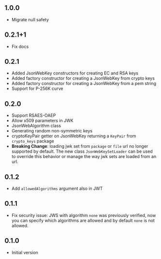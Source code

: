## 1.0.0

- Migrate null safety

## 0.2.1+1

- Fix docs

## 0.2.1

- Added JsonWebKey constructors for creating EC and RSA keys
- Added factory constructor for creating a JsonWebKey from crypto keys
- Added factory constructor for creating a JsonWebKey from a pem string
- Support for P-256K curve 

## 0.2.0

- Support RSAES-OAEP
- Allow x509 parameters in JWK
- JsonWebAlgorithm class
- Generating random non-symmetric keys
- cryptoKeyPair getter on JsonWebKey returning a `KeyPair` from `crypto_keys` package
- **Breaking Change**: loading jwk set from `package` or `file` url no longer supported by default. The new class 
`JsonWebKeySetLoader` can be used to override this behavior or manage the way jwk sets are loaded from an url. 

## 0.1.2

- Add `allowedAlgorithms` argument also in JWT

## 0.1.1

- Fix security issue: JWS with algorithm `none` was previously verified, 
now you can specify which algorithms are allowed and by default `none` is 
not allowed.  

## 0.1.0

- Initial version
